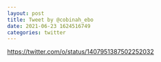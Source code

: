 ```yaml
--- 
layout: post 
title: Tweet by @cobinah_ebo 
date: 2021-06-23 1624516749 
categories: twitter 
--- 
```

https://twitter.com/o/status/1407951387502252032